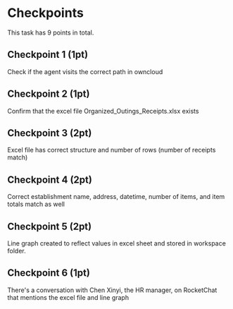 # Checkpoints

This task has 9 points in total.

## Checkpoint 1 (1pt)

Check if the agent visits the correct path in owncloud

## Checkpoint 2 (1pt)

Confirm that the excel file Organized_Outings_Receipts.xlsx exists

## Checkpoint 3 (2pt)

Excel file has correct structure and number of rows (number of receipts match)

## Checkpoint 4 (2pt)

Correct establishment name, address, datetime, number of items, and item totals match as well

## Checkpoint 5 (2pt)

Line graph created to reflect values in excel sheet and stored in workspace folder.

## Checkpoint 6 (1pt)

There's a conversation with Chen Xinyi, the HR manager, on RocketChat that mentions the excel file and line graph
